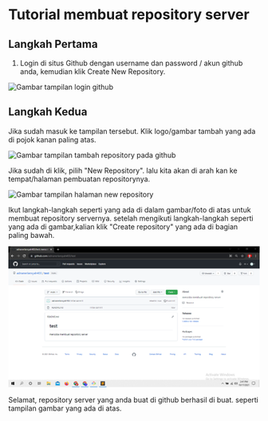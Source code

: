 # Tutorial membuat repository server

## Langkah Pertama
1. Login di situs Github dengan username dan password / akun github anda, kemudian klik Create New Repository.

![Gambar tampilan login github](..img/tampilanlogingithub.png) <br>

### <h2> Langkah Kedua

Jika sudah masuk ke tampilan tersebut. Klik logo/gambar tambah yang ada di pojok kanan paling atas. <br>

![Gambar tampilan tambah repository pada github](..img/logotambahrepository.png) <br>

Jika sudah di klik, pilih "New Repository". lalu kita akan di arah kan ke tempat/halaman pembuatan repositorynya. <br>

![Gambar tampilan halaman new repository](..img/tampilanhalamanrepository.png) <br>

Ikut langkah-langkah seperti yang ada di dalam gambar/foto di atas untuk membuat repository servernya. setelah mengikuti langkah-langkah seperti yang ada di gambar,kalian klik "Create repository" yang ada di bagian paling bawah. <br>

![Gambar repository server telah berhasil di buat](../img/repositoryserver.png) <br>

Selamat, repository server yang anda buat di github berhasil di buat. seperti tampilan gambar yang ada di atas.








